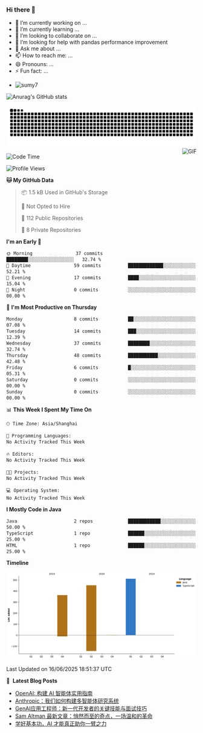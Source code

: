 ### Hi there 👋
<!--
**alloevil/alloevil** is a ✨ _special_ ✨ repository because its `README.md` (this file) appears on your GitHub profile.

Here are some ideas to get you started:

- 🔭 I’m currently working on ...
- 🌱 I’m currently learning ...
- 👯 I’m looking to collaborate on ...
- 🤔 I’m looking for help with ...
- 💬 Ask me about ...
- 📫 How to reach me: ...
- 😄 Pronouns: ...
- ⚡ Fun fact: ...
-->

- 🔭 I’m currently working on ...
- 🌱 I’m currently learning ...
- 👯 I’m looking to collaborate on ...
- 🤔 I’m looking for help with pandas performance improvement
- 💬 Ask me about ...
- 📫 How to reach me: ...
- 😄 Pronouns: ...
- ⚡ Fun fact: ...
  
+ ![sumy7](https://komarev.com/ghpvc/?username=alloevil)

![Anurag's GitHub stats](https://github-readme-stats.vercel.app/api?username=alloevil&show_icons=true&bg_color=00000000)

<picture align="center">
  <source media="(prefers-color-scheme: dark)" srcset="https://github.com/alloevil/alloevil/blob/output/github-contribution-grid-snake.svg">
  <source media="(prefers-color-scheme: dark)" srcset="https://github.com/alloevil/alloevil/blob/output/github-contribution-grid-snake.svg">
  <img alt="github contribution grid snake animation" src="https://github.com/alloevil/alloevil/blob/output/github-contribution-grid-snake.svg">
</picture>

<img align="right" alt="GIF" src="https://raw.githubusercontent.com/JoeyBling/JoeyBling/master/pic/pusheencode.gif" />

<!--START_SECTION:waka-->
![Code Time](http://img.shields.io/badge/Code%20Time-2%2C393%20hrs%2055%20mins-blue)

![Profile Views](http://img.shields.io/badge/Profile%20Views-0-blue)

**🐱 My GitHub Data** 

> 📦 1.5 kB Used in GitHub's Storage 
 > 
> 🚫 Not Opted to Hire
 > 
> 📜 112 Public Repositories 
 > 
> 🔑 8 Private Repositories 
 > 
**I'm an Early 🐤** 

```text
🌞 Morning                37 commits          ████████░░░░░░░░░░░░░░░░░   32.74 % 
🌆 Daytime                59 commits          █████████████░░░░░░░░░░░░   52.21 % 
🌃 Evening                17 commits          ████░░░░░░░░░░░░░░░░░░░░░   15.04 % 
🌙 Night                  0 commits           ░░░░░░░░░░░░░░░░░░░░░░░░░   00.00 % 
```
📅 **I'm Most Productive on Thursday** 

```text
Monday                   8 commits           ██░░░░░░░░░░░░░░░░░░░░░░░   07.08 % 
Tuesday                  14 commits          ███░░░░░░░░░░░░░░░░░░░░░░   12.39 % 
Wednesday                37 commits          ████████░░░░░░░░░░░░░░░░░   32.74 % 
Thursday                 48 commits          ███████████░░░░░░░░░░░░░░   42.48 % 
Friday                   6 commits           █░░░░░░░░░░░░░░░░░░░░░░░░   05.31 % 
Saturday                 0 commits           ░░░░░░░░░░░░░░░░░░░░░░░░░   00.00 % 
Sunday                   0 commits           ░░░░░░░░░░░░░░░░░░░░░░░░░   00.00 % 
```


📊 **This Week I Spent My Time On** 

```text
🕑︎ Time Zone: Asia/Shanghai

💬 Programming Languages: 
No Activity Tracked This Week

🔥 Editors: 
No Activity Tracked This Week

🐱‍💻 Projects: 
No Activity Tracked This Week

💻 Operating System: 
No Activity Tracked This Week
```

**I Mostly Code in Java** 

```text
Java                     2 repos             ████████████░░░░░░░░░░░░░   50.00 % 
TypeScript               1 repo              ██████░░░░░░░░░░░░░░░░░░░   25.00 % 
HTML                     1 repo              ██████░░░░░░░░░░░░░░░░░░░   25.00 % 
```



**Timeline**

![Lines of Code chart](https://raw.githubusercontent.com/alloevil/alloevil/main/assets/bar_graph.png)


 Last Updated on 16/06/2025 18:51:37 UTC
<!--END_SECTION:waka-->

📕 &nbsp;**Latest Blog Posts**
<!-- BLOG-POST-LIST:START -->
- [OpenAI: 构建 AI 智能体实用指南](https://baoyu.io/translations/a-practical-guide-to-building-agents)
- [Anthropic：我们如何构建多智能体研究系统](https://baoyu.io/translations/built-multi-agent-research-system)
- [GenAI应用工程师：新一代开发者的关键技能与面试技巧](https://baoyu.io/translations/genai-developer-skills-interview-tips)
- [Sam Altman 最新文章：悄然而至的奇点，一场温和的革命](https://baoyu.io/translations/the-gentle-singularity)
- [学好基本功，AI 才能真正助你一臂之力](https://baoyu.io/translations/how-to-not-using-ai-to-code)
<!-- BLOG-POST-LIST:END -->
